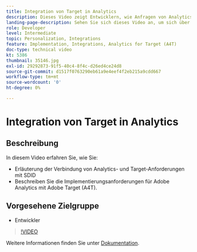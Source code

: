 ```yaml
---
title: Integration von Target in Analytics
description: Dieses Video zeigt Entwicklern, wie Anfragen von Analytics und Target mithilfe von SDID verbunden werden. Sehen Sie sich dieses Video an, um sich über die Implementierungsanforderungen für Adobe Analytics mit Adobe Target (A4T) zu informieren.
landing-page-description: Sehen Sie sich dieses Video an, um sich über die Implementierungsanforderungen für Adobe Analytics mit Adobe Target (A4T) zu informieren.
role: Developer
level: Intermediate
topic: Personalization, Integrations
feature: Implementation, Integrations, Analytics for Target (A4T)
doc-type: technical video
kt: 5386
thumbnail: 35146.jpg
exl-id: 29292873-91f5-40c4-8f4c-d26ed4ce24d8
source-git-commit: d1517f0763290eb61a9e4eef4f2eb215a9cdd667
workflow-type: tm+mt
source-wordcount: '0'
ht-degree: 0%

---
```


# Integration von Target in Analytics

## Beschreibung

In diesem Video erfahren Sie, wie Sie:

* Erläuterung der Verbindung von Analytics- und Target-Anforderungen mit SDID
* Beschreiben Sie die Implementierungsanforderungen für Adobe Analytics mit Adobe Target (A4T).

## Vorgesehene Zielgruppe

* Entwickler

>[!VIDEO](https://video.tv.adobe.com/v/35146/?quality=12)

Weitere Informationen finden Sie unter [Dokumentation](https://experienceleague.adobe.com/docs/target/using/integrate/a4t/a4timplementation.html?lang=en).
